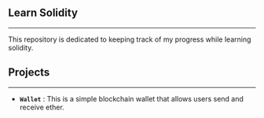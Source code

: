 ## Learn Solidity
<hr>
This repository is dedicated to keeping track of my progress while learning solidity.

## Projects
<hr>

- **`Wallet`** : This is a simple blockchain wallet that allows users send and receive ether.
